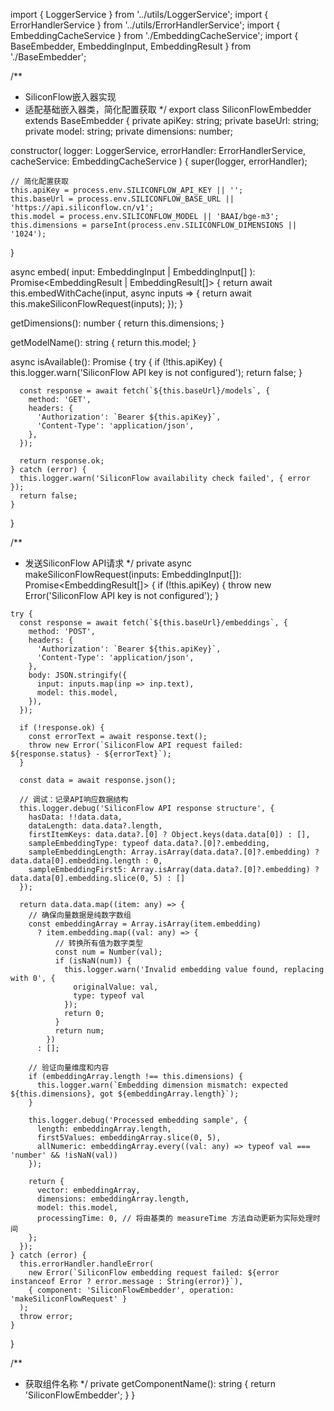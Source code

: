 import { LoggerService } from '../utils/LoggerService';
import { ErrorHandlerService } from '../utils/ErrorHandlerService';
import { EmbeddingCacheService } from './EmbeddingCacheService';
import { BaseEmbedder, EmbeddingInput, EmbeddingResult } from './BaseEmbedder';

/**
 * SiliconFlow嵌入器实现
 * 适配基础嵌入器类，简化配置获取
 */
export class SiliconFlowEmbedder extends BaseEmbedder {
  private apiKey: string;
  private baseUrl: string;
  private model: string;
  private dimensions: number;

  constructor(
    logger: LoggerService,
    errorHandler: ErrorHandlerService,
    cacheService: EmbeddingCacheService
  ) {
    super(logger, errorHandler);

    // 简化配置获取
    this.apiKey = process.env.SILICONFLOW_API_KEY || '';
    this.baseUrl = process.env.SILICONFLOW_BASE_URL || 'https://api.siliconflow.cn/v1';
    this.model = process.env.SILICONFLOW_MODEL || 'BAAI/bge-m3';
    this.dimensions = parseInt(process.env.SILICONFLOW_DIMENSIONS || '1024');
  }

  async embed(
    input: EmbeddingInput | EmbeddingInput[]
  ): Promise<EmbeddingResult | EmbeddingResult[]> {
    return await this.embedWithCache(input, async inputs => {
      return await this.makeSiliconFlowRequest(inputs);
    });
  }

  getDimensions(): number {
    return this.dimensions;
  }

  getModelName(): string {
    return this.model;
  }

  async isAvailable(): Promise<boolean> {
    try {
      if (!this.apiKey) {
        this.logger.warn('SiliconFlow API key is not configured');
        return false;
      }

      const response = await fetch(`${this.baseUrl}/models`, {
        method: 'GET',
        headers: {
          'Authorization': `Bearer ${this.apiKey}`,
          'Content-Type': 'application/json',
        },
      });

      return response.ok;
    } catch (error) {
      this.logger.warn('SiliconFlow availability check failed', { error });
      return false;
    }
  }

  /**
   * 发送SiliconFlow API请求
   */
  private async makeSiliconFlowRequest(inputs: EmbeddingInput[]): Promise<EmbeddingResult[]> {
    if (!this.apiKey) {
      throw new Error('SiliconFlow API key is not configured');
    }

    try {
      const response = await fetch(`${this.baseUrl}/embeddings`, {
        method: 'POST',
        headers: {
          'Authorization': `Bearer ${this.apiKey}`,
          'Content-Type': 'application/json',
        },
        body: JSON.stringify({
          input: inputs.map(inp => inp.text),
          model: this.model,
        }),
      });

      if (!response.ok) {
        const errorText = await response.text();
        throw new Error(`SiliconFlow API request failed: ${response.status} - ${errorText}`);
      }

      const data = await response.json();
      
      // 调试：记录API响应数据结构
      this.logger.debug('SiliconFlow API response structure', {
        hasData: !!data.data,
        dataLength: data.data?.length,
        firstItemKeys: data.data?.[0] ? Object.keys(data.data[0]) : [],
        sampleEmbeddingType: typeof data.data?.[0]?.embedding,
        sampleEmbeddingLength: Array.isArray(data.data?.[0]?.embedding) ? data.data[0].embedding.length : 0,
        sampleEmbeddingFirst5: Array.isArray(data.data?.[0]?.embedding) ? data.data[0].embedding.slice(0, 5) : []
      });

      return data.data.map((item: any) => {
        // 确保向量数据是纯数字数组
        const embeddingArray = Array.isArray(item.embedding)
          ? item.embedding.map((val: any) => {
              // 转换所有值为数字类型
              const num = Number(val);
              if (isNaN(num)) {
                this.logger.warn('Invalid embedding value found, replacing with 0', {
                  originalValue: val,
                  type: typeof val
                });
                return 0;
              }
              return num;
            })
          : [];

        // 验证向量维度和内容
        if (embeddingArray.length !== this.dimensions) {
          this.logger.warn(`Embedding dimension mismatch: expected ${this.dimensions}, got ${embeddingArray.length}`);
        }

        this.logger.debug('Processed embedding sample', {
          length: embeddingArray.length,
          first5Values: embeddingArray.slice(0, 5),
          allNumeric: embeddingArray.every((val: any) => typeof val === 'number' && !isNaN(val))
        });

        return {
          vector: embeddingArray,
          dimensions: embeddingArray.length,
          model: this.model,
          processingTime: 0, // 将由基类的 measureTime 方法自动更新为实际处理时间
        };
      });
    } catch (error) {
      this.errorHandler.handleError(
        new Error(`SiliconFlow embedding request failed: ${error instanceof Error ? error.message : String(error)}`),
        { component: 'SiliconFlowEmbedder', operation: 'makeSiliconFlowRequest' }
      );
      throw error;
    }
  }

  /**
   * 获取组件名称
   */
  private getComponentName(): string {
    return 'SiliconFlowEmbedder';
  }
}